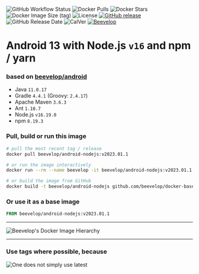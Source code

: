 ![GitHub Workflow Status](https://img.shields.io/github/actions/workflow/status/beevelop/docker-android-nodejs/docker.yml?style=for-the-badge)
![Docker Pulls](https://img.shields.io/docker/pulls/beevelop/android-nodejs.svg?style=for-the-badge)
![Docker Stars](https://img.shields.io/docker/stars/beevelop/android-nodejs?style=for-the-badge)
![Docker Image Size (tag)](https://img.shields.io/docker/image-size/beevelop/android-nodejs/latest?style=for-the-badge)
![License](https://img.shields.io/github/license/beevelop/docker-android-nodejs?style=for-the-badge)
[![GitHub release](https://img.shields.io/github/release/beevelop/docker-android-nodejs.svg?style=for-the-badge)](https://github.com/beevelop/docker-android-nodejs/releases)
![GitHub Release Date](https://img.shields.io/github/release-date/beevelop/docker-android-nodejs?style=for-the-badge)
![CalVer](https://img.shields.io/badge/CalVer-YYYY.MM.MICRO-22bfda.svg?style=for-the-badge)
[![Beevelop](https://img.shields.io/badge/-%20Made%20with%20%F0%9F%8D%AF%20by%20%F0%9F%90%9Dvelop-blue.svg?style=for-the-badge)](https://beevelop.com)

# Android 13 with Node.js `v16` and npm / yarn

### based on [beevelop/android](https://github.com/beevelop/docker-android)

- Java `11.0.17`
- Gradle `4.4.1` (Groovy: `2.4.17`)
- Apache Maven `3.6.3`
- Ant `1.10.7`
- Node.js `v16.19.0`
- npm `8.19.3`

### Pull, build or run this image

```bash
# pull the most recent tag / release
docker pull beevelop/android-nodejs:v2023.01.1

# or run the image interactively
docker run --rm --name beevelop -it beevelop/android-nodejs:v2023.01.1 bash

# or build the image from GitHub
docker build -t beevelop/android-nodejs github.com/beevelop/docker-base
```

### Or use it as a base image

```Dockerfile
FROM beevelop/android-nodejs:v2023.01.1
```

---

![Beevelop's Docker Image Hierarchy](https://gist.githubusercontent.com/beevelop/b0cddab7209a683c77560d06ff00bc8e/raw/15429ee1d02e2c4dc019b760ca8c7ceff5911b82/hierarchy.png)

---

### Use tags where possible, because

![One does not simply use latest](https://i.imgflip.com/1fgwxr.jpg)

